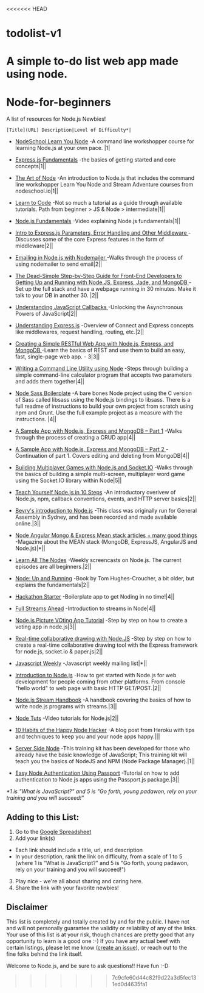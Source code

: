 <<<<<<< HEAD
# todolist-v1
A simple to-do list web app made using node. 
=======
# Node-for-beginners


A list of resources for Node.js Newbies!

`[Title](URL) Description|Level of Difficulty*|`

- [NodeSchool Learn You Node](http://nodeschool.io) -A command line workshopper course for learning Node.js at your own pace. |1|

- [Express.js Fundamentals](http://flippinawesome.org/2013/11/11/express-js-fundamentals/|Covers) -the basics of getting started and core concepts|1||

- [The Art of Node](http://github.com/maxogden/art-of-node) -An introduction to Node.js that includes the command line workshopper Learn You Node and Stream Adventure courses from nodeschool.io|1||

- [Learn to Code](http://ifoundthemeaningoflife.com/learntocode) -Not so much a tutorial as a guide through available tutorials. Path from beginner > JS & Node > intermediate|1||

- [Node.js Fundamentals](http://strongloop.com/developers/videos/#a-video-intro-to-nodejs-fundamentals) -Video explaining Node.js fundamentals|1||

- [Intro to Express.js Parameters, Error Handling and Other Middleware ](http://flippinawesome.org/2013/05/28/intro-to-express-js-parameters-error-handling-and-other-middleware/) -Discusses some of the core Express features in the form of middleware|2||

- [Emailing in Node.js with Nodemailer ](http://blog.ijasoneverett.com/2013/07/emailing-in-node-js-with-nodemailer/) -Walks through the process of using nodemailer to send email|2||

- [The Dead-Simple Step-by-Step Guide for Front-End Developers to Getting Up and Running with Node.JS, Express, Jade, and MongoDB ](http://cwbuecheler.com/web/tutorials/2013/node-express-mongo/) -Set up the full stack and have a webpage running in 30 minutes. Make it talk to your DB in another 30. |2||

- [Understanding JavaScript Callbacks ](http://cwbuecheler.com/web/tutorials/2013/javascript-callbacks/) -Unlocking the Asynchronous Powers of JavaScript|2||

- [Understanding Express.js](http://evanhahn.com/understanding-express/) -Overview of Connect and Express concepts like middlewares, request handling, routing, etc.|2||

- [Creating a Simple RESTful Web App with Node.js, Express, and MongoDB ](http://cwbuecheler.com/web/tutorials/2014/restful-web-app-node-express-mongodb/) -Learn the basics of REST and use them to build an easy, fast, single-page web app. - 3|3||

- [Writing a Command Line Utility using Node](http://flippinawesome.org/2013/07/29/writing-a-command-line-utility-using-node/) -Steps through building a simple command-line calculator program that accepts two parameters and adds them together|4||

- [Node Sass Boilerplate](https://github.com/anotheruiguy/node-sass-boilerplate) -A bare bones Node project using the C version of Sass called libsass using the Node.js bindings to libsass. There is a full readme of instructions to build your own project from scratch using npm and Grunt. Use the full example project as a measure with the instructions. |4||

- [A Sample App with Node.js, Express and MongoDB – Part 1](http://blog.ijasoneverett.com/2013/03/a-sample-app-with-node-js-express-and-mongodb-part-1/) -Walks through the process of creating a CRUD app|4||

- [A Sample App with Node.js, Express and MongoDB – Part 2 ](http://blog.ijasoneverett.com/2013/04/a-sample-app-with-node-js-express-and-mongodb-part-2/) -Continuation of part 1.  Covers editing and deleting from MongoDB|4||

- [Building Multiplayer Games with Node.js and Socket.IO](http://flippinawesome.org/2013/09/30/building-multiplayer-games-with-node-js-and-socket-io/) -Walks through the basics of building a simple multi-screen, multiplayer word game using the Socket.IO library within Node|5||

- [Teach Yourself Node.js in 10 Steps](http://blog.ponyfoo.com/2013/07/12/teach-yourself-nodejs-in-10-steps) -An introductory overivew of Node.js, npm, callback conventions, events, and HTTP server basics|2||

- [Bevry's introduction to Node.js](http://bevry.me/node/preface) -This class was originally run for General Assembly in Sydney, and has been recorded and made available online.|3||

- [Node Angular Mongo & Express Mean stack articles + many good things](http://flip.it/OxXyB) -Magazine about the MEAN stack (MongoDB, ExpressJS, AngularJS and Node.js)|*||

- [Learn All The Nodes](https://www.youtube.com/playlist?list=PLQmX5gaHg2SXyKuT9BQ_nbFIdZ39yeRxH) -Weekly screencasts on Node.js.  The current episodes are all beginners.|2||

- [Node: Up and Running](http://chimera.labs.oreilly.com/books/1234000001808/index.html) -Book by Tom Hughes-Croucher, a bit older, but explains the fundamentals|2||

- [Hackathon Starter](https://github.com/sahat/hackathon-starter) -Boilerplate app to get Noding in no time!|4||

- [Full Streams Ahead](http://dry.ly/full-streams-ahead) -Introduction to streams in Node|4||

- [Node.js Picture VOting App Tutorial](http://tutorialzine.com/2014/01/nodejs-picture-voting-game-part-1/) -Step by step on how to create a voting app in node.js|3||

- [Real-time collaborative drawing with Node.JS](http://12devsofxmas.co.uk/2012/12/day-3-realtime-collaborative-drawing-with-node-js/) -Step by step on how to create a real-time collaborative drawing tool with the Express framework for node.js, socket.io & paper.js|2||

- [Javascript Weekly](http://javascriptweekly.com/) -Javascript weekly mailing list|*||

- [Introduction to Node.js](http://hectorcorrea.com/#/blog/introduction-to-node-js/51) -How to get started with Node.js for web development for people coming from other platforms. From console "hello world" to web page with basic HTTP GET/POST.|2||

- [Node.js Stream Handbook](https://github.com/substack/stream-handbook) -A handbook covering the basics of how to write node.js programs with streams.|3||

- [Node Tuts](http://nodetuts.com/) -Video tutorials for Node.js|2||

- [10 Habits of the Happy Node Hacker](https://blog.heroku.com/archives/2014/3/11/node-habits) -A blog post from Heroku with tips and techniques to keep you and your node apps happy.|||

- [Server Side Node](https://github.com/hegdeashwin/Server-Side-Node.js) -This training kit has been developed for those who already have the basic knowledge of JavaScript; This training kit will teach you the basics of NodeJS and NPM (Node Package Manager).|1||

- [Easy Node Authentication Using Passport](https://scotch.io/tutorials/upgrading-our-easy-node-authentication-series-to-expressjs-4-0) -Tutorial on how to add authentication to Node.js apps using the Passport.js package.|3||



_\*1 is "What is JavaScript?" and 5 is "Go forth, young padawon, rely on your training and you will succeed!"_


## Adding to this List:
1. Go to the [Google Spreadsheet](https://docs.google.com/spreadsheet/ccc?key=0Ai2sCp3HpDyGdDRVZWJmaGItaU5BY0NDWEFfY3cyU1E&usp=sharing)
2. Add your link(s)
  * Each link should include a title, url, and description
  * In your description, rank the link on difficulty, from a scale of 1 to 5 (where 1 is "What is JavaScript?" and 5 is "Go forth, young padawon, rely on your training and you will succeed!")
3. Play nice - we're all about sharing and caring here.
4. Share the link with your favorite newbies!

## Disclaimer

This list is completely and totally created by and for the public. I have not and will not personally guarantee the validity or reliability of any of the links. Your use of this list is at your risk, though chances are pretty good that any opportunity to learn is a good one :-) If you have any actual beef with certain listings, please let me know ([create an issue](https://github.com/rockbot/node-for-beginners/issues)), or reach out to the fine folks behind the link itself.

Welcome to Node.js, and be sure to ask questions!! Have fun :-D
>>>>>>> 7c9cfe60d44c82f9d22a3d5fec131ed0d4635fa1
